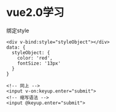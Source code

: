 # vue2.0学习 #

绑定style

    <div v-bind:style="styleObject"></div>
    data: {
      styleObject: {
        color: 'red',
        fontSize: '13px'
      }
    }
    
    <!-- 同上 -->
    <input v-on:keyup.enter="submit">
    <!-- 缩写语法 -->
    <input @keyup.enter="submit">
